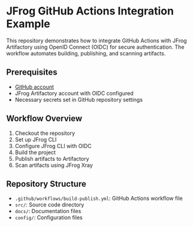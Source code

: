 # JFrog GitHub Actions Integration Example

This repository demonstrates how to integrate GitHub Actions with JFrog Artifactory using OpenID Connect (OIDC) for secure authentication. The workflow automates building, publishing, and scanning artifacts.

## Prerequisites

- [GitHub account](jackblanket847/jfrog-github-example/index.html)
- JFrog Artifactory account with OIDC configured
- Necessary secrets set in GitHub repository settings

## Workflow Overview

1. Checkout the repository
2. Set up JFrog CLI
3. Configure JFrog CLI with OIDC
4. Build the project
5. Publish artifacts to Artifactory
6. Scan artifacts using JFrog Xray

## Repository Structure

- `.github/workflows/build-publish.yml`: GitHub Actions workflow file
- `src/`: Source code directory
- `docs/`: Documentation files
- `config/`: Configuration files
